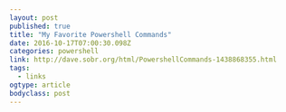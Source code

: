 ```yaml
---
layout: post
published: true
title: "My Favorite Powershell Commands"
date: 2016-10-17T07:00:30.098Z
categories: powershell  
link: http://dave.sobr.org/html/PowershellCommands-1438868355.html
tags:
  - links
ogtype: article
bodyclass: post
---
```

